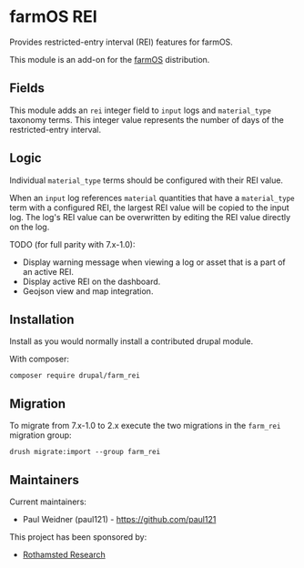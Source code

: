 # farmOS REI

Provides restricted-entry interval (REI) features for farmOS.

This module is an add-on for the [farmOS](http://drupal.org/project/farm)
distribution.

## Fields

This module adds an `rei` integer field to `input` logs and `material_type`
taxonomy terms. This integer value represents the number of days of the
restricted-entry interval.

## Logic

Individual `material_type` terms should be configured with their REI value.

When an `input` log references `material` quantities that have a
`material_type` term with a configured REI, the largest REI value will be
copied to the input log. The log's REI value can be overwritten by editing
the REI value directly on the log.

TODO (for full parity with 7.x-1.0):
- Display warning message when viewing a log or asset that is a part
of an active REI.
- Display active REI on the dashboard.
- Geojson view and map integration.

## Installation

Install as you would normally install a contributed drupal module.

With composer:
```
composer require drupal/farm_rei
```

## Migration

To migrate from 7.x-1.0 to 2.x execute the two migrations in the `farm_rei`
migration group:
```
drush migrate:import --group farm_rei
```

## Maintainers

Current maintainers:
* Paul Weidner (paul121) - https://github.com/paul121

This project has been sponsored by:
* [Rothamsted Research](https://www.rothamsted.ac.uk/)
